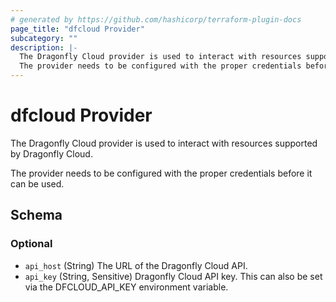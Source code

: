 ```yaml
---
# generated by https://github.com/hashicorp/terraform-plugin-docs
page_title: "dfcloud Provider"
subcategory: ""
description: |-
  The Dragonfly Cloud provider is used to interact with resources supported by Dragonfly Cloud.
  The provider needs to be configured with the proper credentials before it can be used.
---
```


# dfcloud Provider

The Dragonfly Cloud provider is used to interact with resources supported by Dragonfly Cloud.

The provider needs to be configured with the proper credentials before it can be used.



<!-- schema generated by tfplugindocs -->
## Schema

### Optional

- `api_host` (String) The URL of the Dragonfly Cloud API.
- `api_key` (String, Sensitive) Dragonfly Cloud API key. This can also be set via the DFCLOUD_API_KEY environment variable.
